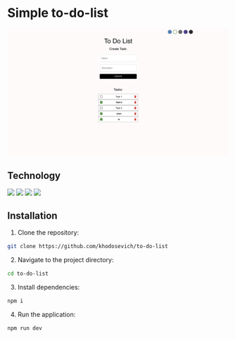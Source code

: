 # Simple to-do-list

![mockup](./assets/mockup2.png)

## Technology 

<p> 
    <img src="https://skillicons.dev/icons?i=react" />
    <img src="https://skillicons.dev/icons?i=ts" />
    <img src="https://skillicons.dev/icons?i=vite" />
    <img src="https://skillicons.dev/icons?i=materialui" />
</p>

## Installation 

1. Clone the repository: 

```bash
git clone https://github.com/khodosevich/to-do-list
```

2. Navigate to the project directory:

```bash
cd to-do-list
```

3. Install dependencies:

```bash
npm i
```

4. Run the application:

```bash
npm run dev
```

